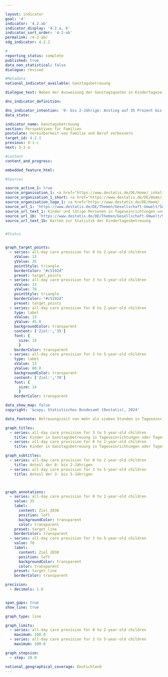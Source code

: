 ```yaml
---

layout: indicator        
goal: '4'        
indicator: '4.2.ab'        
indicator_display: '4.2.a, b'        
indicator_sort_order: '4-2-ab'        
permalink: /4-2-ab/        
sdg_indicator: 4.2.2        

#
reporting_status: complete        
published: true        
data_non_statistical: false        
dialogue: revised

#Metadata        
national_indicator_available: Ganztagsbetreuung       

dialogue_text: Neben der Ausweisung der Ganztagsquoten in Kindertageseinrichtungen integriert der Indikator nun auch die Kindertagespflege in die Ganztagsquoten. Seit Inkrafttreten des Kinderförderungsgesetzes (KiföG) im Jahr 2008 ist die Kindertagespflege für Kinder unter drei Jahren gesetzlich gleichrangig zur Betreuung in einer Kindertageseinrichtung.

dns_indicator_definition:        

dns_indicator_intention: '0- bis 2-Jährige: Anstieg auf 35 Prozent bis 2030<br>3- bis 5-Jährige: Anstieg auf 70 Prozent bis 2030'
data_state:         

indicator_name: Ganztagsbetreuung     
section: Perspektiven für Familien        
postulate: Vereinbarkeit von Familie und Beruf verbessern        
target_id: 4.2.1        
previous: 4-1-c        
next: 5-1-a        

#content         
content_and_progress:

embedded_feature_html:   

#Sources        

source_active_1: true
source_organisation_1: <a href="https://www.destatis.de/DE/Home/_inhalt.html" target="_blank">Statistisches Bundesamt</a>
source_organisation_1_short: <a href="https://www.destatis.de/DE/Home/_inhalt.html" target="_blank">Statistisches Bundesamt</a>
source_organisation_logo_1: <a href="https://www.destatis.de/DE/Home/_inhalt.html" target="_blank"><img src="https://dns-indikatoren.de/public/OrgImgDe/destatis.png" alt="Statistisches Bundesamt" title=" Klicken Sie hier um zur Homepage der Organisation Statistisches Bundesamt zu gelangen." style="height:60px; width:148px; border:transparent"/></a>
source_url_1: 'https://www.destatis.de/DE/Themen/Gesellschaft-Umwelt/Soziales/Kindertagesbetreuung/_inhalt.html#sprg234640'
source_url_text_1: Kinder und tätige Personen in Tageseinrichtungen und in öffentlich geförderter Kindertagespflege
source_url_1b: 'https://www.destatis.de/DE/Themen/Gesellschaft-Umwelt/Soziales/Kindertagesbetreuung/kindertagesbetreuung-karte.html;#karte3'
source_url_text_1b: Karten zur Statistik der Kindertagesbetreuung


#Status        


graph_target_points:
  - series: all-day care provision for 0 to 2-year-old children
    xValue: 13
    yValue: 35
    pointStyle: triangle
    borderColor: "#c5192d"
    preset: target_points
  - series: all-day care provision for 3 to 5-year-old children
    xValue: 13
    yValue: 70
    pointStyle: triangle
    borderColor: "#c5192d"
    preset: target_points
  - series: all-day care provision for 0 to 2-year-old children
    type: label
    xValue: 13
    yValue: 45.0
    backgroundColor: transparent
    content: ['Ziel:','35']
    font: {
      size: 14
      }
    borderColor: transparent
  - series: all-day care provision for 3 to 5-year-old children
    type: label
    xValue: 13
    yValue: 80.0
    backgroundColor: transparent
    content: ['Ziel:','70']
    font: {
      size: 14
      }
    borderColor: transparent        

data_show_map: false        
copyright: '&copy; Statistisches Bundesamt (Destatis), 2024'        

data_footnote: Betreuungszeit von mehr als sieben Stunden in Tageseinrichtungen, ohne Tagespflege.        

graph_titles:
  - series: all-day care provision for 3 to 5-year-old children
    title: Kinder in Ganztagsbetreuung in Tageseinrichtungen oder Tagespflege
  - series: all-day care provision for 0 to 2-year-old children
    title: Kinder in Ganztagsbetreuung in Tageseinrichtungen oder Tagespflege        

graph_subtitles:
  - series: all-day care provision for 0 to 2-year-old children
    title: Anteil der 0- bis 2-Jährigen
  - series: all-day care provision for 3 to 5-year-old children
    title: Anteil der 3- bis 5-Jährigen



graph_annotations:
  - series: all-day care provision for 0 to 2-year-old children
    value: 35
    label:
      content: Ziel 2030
      position: left
      backgroundColor: transparent
      color: transparent
    preset: target_line
    borderColor: transparent
  - series: all-day care provision for 3 to 5-year-old children
    value: 70
    label:
      content: Ziel 2030
      position: left
      backgroundColor: transparent
      color: transparent
    preset: target_line
    borderColor: transparent        

precision:
  - decimals: 1.0


span_gaps: true        
show_line: true        

graph_type: line                

graph_limits:
  - series: all-day care provision for 0 to 2-year-old children
    maximum: 100.0
  - series: all-day care provision for 3 to 5-year-old children
    maximum: 100.0        

graph_stepsize:
  - step: 10.0

national_geographical_coverage: Deutschland                
---
```

